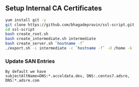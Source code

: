 ## Setup Internal CA Certificates

```bash
yum install git -y
git clone https://github.com/bhagadepravin/ssl-script.git
cd ssl-script
bash create_root.sh
bash create_intermediate.sh intermediate
bash create_server.sh `hostname -f`
./export.sh -i intermediate -c `hostname -f` -d /home -k
```

### Update SAN Entries
```
By default we have 
subjectAltName=DNS:*.acceldata.dev, DNS:.centos7.adsre, DNS:*.adsre.com
```
